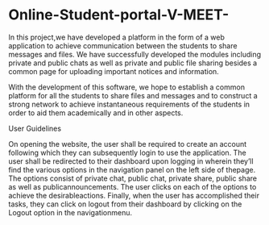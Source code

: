 # Online-Student-portal-V-MEET-

In this project,we have developed a platform in the form of a web application to achieve communication between the students to share messages and files. We have successfully developed the modules including private and public chats as well as private and public file sharing besides a common page for uploading important notices and information.

With the development of this software, we hope to establish a common platform for all the students to share files and messages and to construct a strong network to achieve instantaneous requirements of the students in order to aid them academically and in other aspects.

User Guidelines

On opening the website, the user shall be required to create an account following which they can subsequently login to use the application.
The user shall be redirected to their dashboard upon logging in wherein they’ll find the various options in the navigation panel on the left side of thepage.
The options consist of private chat, public chat, private share, public share as well as publicannouncements.
The user clicks on each of the options to achieve the desirableactions.
Finally, when the user has accomplished their tasks, they can click on logout from their dashboard by clicking on the Logout option in the navigationmenu.
